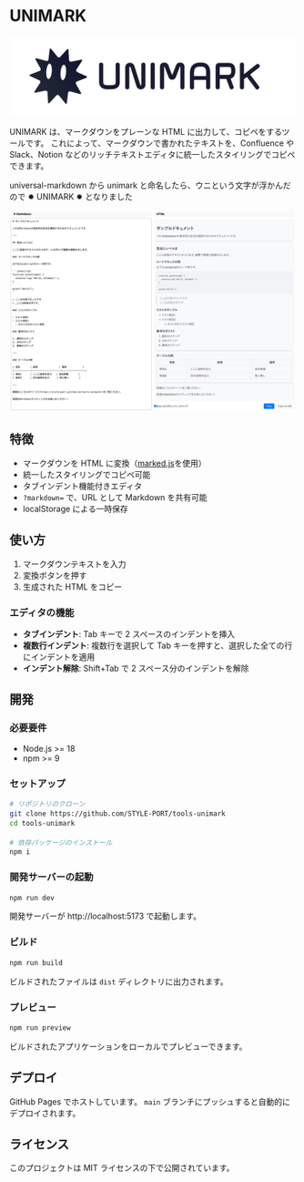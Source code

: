 # UNIMARK

![UNIMARK](docs/unimark-logo.svg)

UNIMARK は、マークダウンをプレーンな HTML に出力して、コピペをするツールです。
これによって、マークダウンで書かれたテキストを、Confluence や Slack、Notion などのリッチテキストエディタに統一したスタイリングでコピペできます。

universal-markdown から unimark と命名したら、ウニという文字が浮かんだので ✹ UNIMARK ✹ となりました

![Screenshot](docs/screenshot.jpg)

## 特徴

- マークダウンを HTML に変換（[marked.js](https://marked.js.org/)を使用）
- 統一したスタイリングでコピペ可能
- タブインデント機能付きエディタ
- `?markdown=` で、URL として Markdown を共有可能
- localStorage による一時保存

## 使い方

1. マークダウンテキストを入力
2. 変換ボタンを押す
3. 生成された HTML をコピー

### エディタの機能

- **タブインデント**: Tab キーで 2 スペースのインデントを挿入
- **複数行インデント**: 複数行を選択して Tab キーを押すと、選択した全ての行にインデントを適用
- **インデント解除**: Shift+Tab で 2 スペース分のインデントを解除

## 開発

### 必要要件

- Node.js >= 18
- npm >= 9

### セットアップ

```bash
# リポジトリのクローン
git clone https://github.com/STYLE-PORT/tools-unimark
cd tools-unimark

# 依存パッケージのインストール
npm i
```

### 開発サーバーの起動

```bash
npm run dev
```

開発サーバーが http://localhost:5173 で起動します。

### ビルド

```bash
npm run build
```

ビルドされたファイルは `dist` ディレクトリに出力されます。

### プレビュー

```bash
npm run preview
```

ビルドされたアプリケーションをローカルでプレビューできます。

## デプロイ

GitHub Pages でホストしています。
`main` ブランチにプッシュすると自動的にデプロイされます。

## ライセンス

このプロジェクトは MIT ライセンスの下で公開されています。
